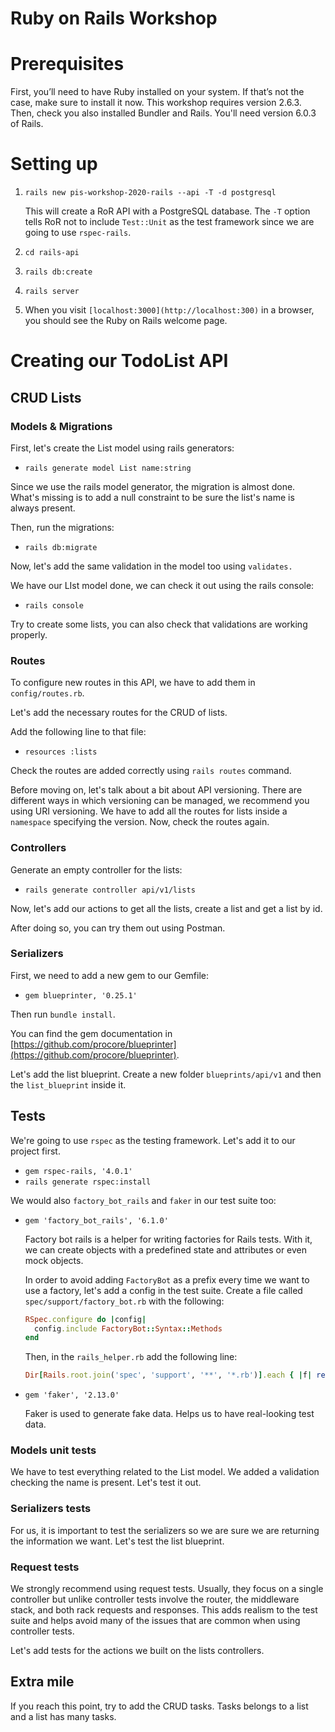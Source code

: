 # Ruby on Rails Workshop

# Prerequisites

First, you’ll need to have Ruby installed on your system. If that’s not the case, make sure to install it now. This workshop requires version 2.6.3. Then, check you also installed Bundler and Rails. You'll need version 6.0.3 of Rails.

# Setting up

1. `rails new pis-workshop-2020-rails --api -T -d postgresql`

    This will create a RoR API with a PostgreSQL database. The `-T` option tells RoR not to include `Test::Unit` as the test framework since we are going to use `rspec-rails`.

2. `cd rails-api`
3. `rails db:create`
4. `rails server`
5. When you visit `[localhost:3000](http://localhost:300)` in a browser, you should see the Ruby on Rails welcome page.

# Creating our TodoList API

## CRUD Lists

### Models & Migrations

First, let's create the List model using rails generators:

- `rails generate model List name:string`

Since we use the rails model generator, the migration is almost done. What's missing is to add a null constraint to be sure the list's name is always present.

Then, run the migrations:

- `rails db:migrate`

Now, let's add the same validation in the model too using `validates.`

We have our LIst model done, we can check it out using the rails console:

- `rails console`

Try to create some lists, you can also check that validations are working properly.

### Routes

To configure new routes in this API, we have to add them in `config/routes.rb`.

Let's add the necessary routes for the CRUD of lists.

Add the following line to that file:

- `resources :lists`

Check the routes are added correctly using `rails routes` command.

Before moving on, let's talk about a bit about API versioning. There are different ways in which versioning can be managed, we recommend you using URI versioning. We have to add all the routes for lists inside a `namespace` specifying the version. Now, check the routes again.

### Controllers

Generate an empty controller for the lists:

- `rails generate controller api/v1/lists`

Now, let's add our actions to get all the lists, create a list and get a list by id.

After doing so, you can try them out using Postman.

### Serializers

First, we need to add a new gem to our Gemfile:

- `gem blueprinter, '0.25.1'`

Then run `bundle install`.

You can find the gem documentation in [https://github.com/procore/blueprinter](https://github.com/procore/blueprinter).

Let's add the list blueprint. Create a new folder `blueprints/api/v1`  and then the `list_blueprint` inside it.

## Tests

We're going to use `rspec` as the testing framework. Let's add it to our project first.

- `gem rspec-rails, '4.0.1'`
- `rails generate rspec:install`

We would also `factory_bot_rails` and `faker` in our test suite too:

- `gem 'factory_bot_rails', '6.1.0'`

    Factory bot rails is a helper for writing factories for Rails tests. With it, we can create objects with a predefined state and attributes or even mock objects.

    In order to avoid adding `FactoryBot` as a prefix every time we want to use a factory, let's add a config in the test suite. Create a file called `spec/support/factory_bot.rb` with the following:

    ```ruby
    RSpec.configure do |config|
      config.include FactoryBot::Syntax::Methods
    end
    ```

    Then, in the `rails_helper.rb` add the following line:

    ```ruby
    Dir[Rails.root.join('spec', 'support', '**', '*.rb')].each { |f| require f }
    ```

- `gem 'faker', '2.13.0'`

    Faker is used to generate fake data. Helps us to have real-looking test data.

### Models unit tests

We have to test everything related to the List model. We added a validation checking the name is present. Let's test it out.

### Serializers tests

For us, it is important to test the serializers so we are sure we are returning the information we want. Let's test the list blueprint.

### Request tests

We strongly recommend using request tests. Usually, they focus on a single controller but unlike controller tests involve the router, the middleware stack, and both rack requests and responses. This adds realism to the test suite and helps avoid many of the issues that are common when using controller tests.

Let's add tests for the actions we built on the lists controllers.

## Extra mile

If you reach this point, try to add the CRUD tasks. Tasks belongs to a list and a list has many tasks.
